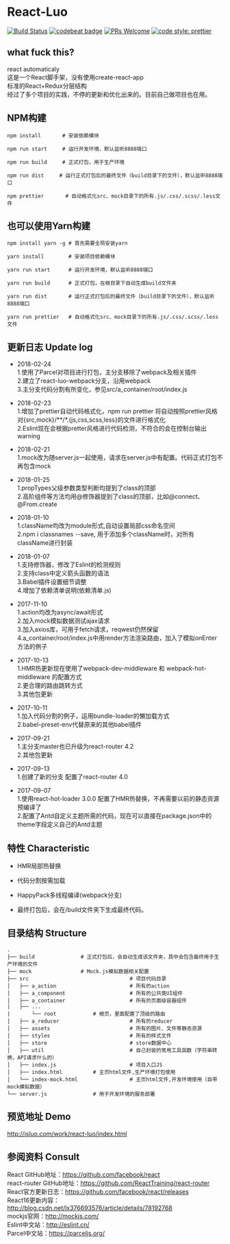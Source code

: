 # React-Luo
[![Build Status](https://travis-ci.org/javaLuo/react-luo.svg?branch=master)](https://travis-ci.org/javaLuo/react-luo)
[![codebeat badge](https://codebeat.co/badges/eb91ca34-7c1b-424f-be1c-a5d79fd3d269)](https://codebeat.co/projects/github-com-javaluo-react-luo-master)
[![PRs Welcome](https://img.shields.io/badge/PRs-welcome-brightgreen.svg)](CONTRIBUTING.md#pull-requests)
[![code style: prettier](https://img.shields.io/badge/code_style-prettier-ff69b4.svg?style=flat-square)](https://github.com/prettier/prettier)

## what fuck this?
react automaticaly<br/>
这是一个React脚手架，没有使用create-react-app<br/>
标准的React+Redux分层结构<br/>
经过了多个项目的实践，不停的更新和优化出来的。目前自己做项目也在用。


## NPM构建

```
npm install       # 安装依赖模块
```

```
npm run start     # 运行开发环境，默认监听8888端口
```

```
npm run build     # 正式打包，用于生产环境
```

```
npm run dist     # 运行正式打包后的最终文件（build目录下的文件），默认监听8888端口
```

```
npm prettier       # 自动格式化src、mock目录下的所有.js/.css/.scss/.less文件
```


## 也可以使用Yarn构建

```
npm install yarn -g	# 首先需要全局安装yarn

yarn install		# 安装项目依赖模块

yarn run start		# 运行开发环境，默认监听8888端口

yarn run build		# 正式打包，在根目录下自动生成build文件夹

yarn run dist		# 运行正式打包后的最终文件（build目录下的文件），默认监听8888端口

yarn run prettier	# 自动格式化src、mock目录下的所有.js/.css/.scss/.less文件
```

## 更新日志 Update log
* 2018-02-24
	<br/>1.使用了Parcel对项目进行打包，主分支移除了webpack及相关插件
	<br/>2.建立了react-luo-webpack分支，沿用webpack
	<br/>3.主分支代码分割有所变化，参见src/a_container/root/index.js
* 2018-02-23
    <br/>1.增加了prettier自动代码格式化，npm run prettier 将自动按照prettier风格对{src,mock}/**/*.{js,css,scss,less}的文件进行格式化
    <br/>2.Eslint现在会根据pretter风格进行代码检测，不符合的会在控制台输出warning
* 2018-02-21
	<br/>1.mock改为随server.js一起使用，请求在server.js中有配置。代码正式打包不再包含mock
* 2018-01-25
	<br/>1.propTypes父级参数类型判断均提到了class的顶部
	<br/>2.高阶组件等方法均用@修饰器提到了class的顶部，比如@connect、@From.create
* 2018-01-10
	<br/>1.className均改为module形式,自动设置局部css命名空间
	<br/>2.npm i classnames --save, 用于添加多个className时，对所有className进行封装
* 2018-01-07
	<br/>1.支持修饰器，修改了Eslint的检测规则
	<br/>2.支持class中定义箭头函数的语法
	<br/>3.Babel插件设置细节调整
	<br/>4.增加了依赖清单说明(依赖清单.js)
* 2017-11-10
	<br/>1.action均改为async/await形式
	<br/>2.加入mock模拟数据测试ajax请求
	<br/>3.加入axios库，可用于fetch请求，reqwest仍然保留
	<br/>4.a_container/root/index.js中用render方法渲染路由，加入了模拟onEnter方法的例子
* 2017-10-13
	<br/>1.HMR热更新现在使用了webpack-dev-middleware 和 webpack-hot-middleware 的配置方式
	<br/>2.更合理的路由跳转方式
	<br/>3.其他包更新
* 2017-10-11
	<br/>1.加入代码分割的例子，运用bundle-loader的懒加载方式
	<br/>2.babel-preset-env代替原来的其他babel插件
* 2017-09-21
	<br/>1.主分支master也已升级为react-router 4.2
	<br/>2.其他包更新
	
* 2017-09-13
	<br/>1.创建了新的分支 配置了react-router 4.0
	
* 2017-09-07
	<br/>1.使用react-hot-loader 3.0.0 配置了HMR热替换，不再需要以前的静态资源预编译了
	<br/>2.配置了Antd自定义主题所需的代码，现在可以直接在package.json中的theme字段定义自己的Antd主题
	
## 特性 Characteristic

* HMR局部热替换

* 代码分割按需加载

* HappyPack多线程编译(webpack分支)

* 最终打包后，会在/build文件夹下生成最终代码。

## 目录结构 Structure

```
.
├── build				# 正式打包后，会自动生成该文件夹，其中会包含最终用于生产环境的文件
├── mock				# Mock.js模拟数据相关配置
├── src                                 # 项目代码目录
│   ├── a_action                        # 所有的action
│   ├── a_component                     # 所有的公共类UI组件
│   ├── a_container                     # 所有的页面级容器组件
|	├── ...
|   	└── root			# 根页，里面配置了顶级的路由
│   ├── a_reducer                       # 所有的reducer
│   ├── assets                          # 所有的图片、文件等静态资源
│   ├── styles                          # 所有的样式文件
│   ├── store                           # store数据中心
│   ├── util                            # 自己封装的常用工具函数（字符串转换，API请求什么的）
│   ├── index.js                        # 项目入口JS
│   ├── index.html			# 主页html文件,生产环境打包使用
│   └── index-mock.html                 # 主页html文件,开发环境使用（自带mock模拟数据）
└── server.js				# 用于开发环境的服务部署

```

## 预览地址 Demo

http://isluo.com/work/react-luo/index.html

## 参阅资料 Consult
React GitHub地址：https://github.com/facebook/react <br/>
react-router GitHub地址：https://github.com/ReactTraining/react-router <br/>
React官方更新日志：https://github.com/facebook/react/releases <br/>
React16更新内容：http://blog.csdn.net/lx376693576/article/details/78192768 <br/>
mockjs官网：http://mockjs.com/ <br/>
Eslint中文站：http://eslint.cn/ <br/>
Parcel中文站：https://parceljs.org/ <br/>
